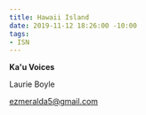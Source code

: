 ```yaml
---
title: Hawaii Island
date: 2019-11-12 18:26:00 -10:00
tags:
- ISN
---
```


**Ka'u Voices**

Laurie Boyle

ezmeralda5@gmail.com